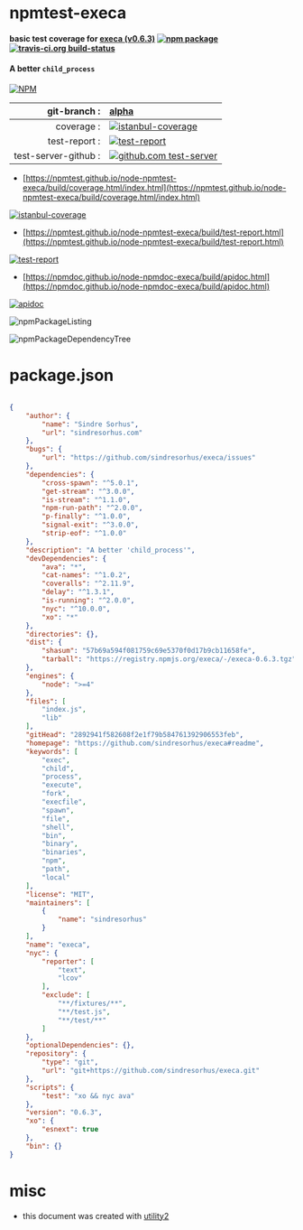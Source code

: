 # npmtest-execa

#### basic test coverage for  [execa (v0.6.3)](https://github.com/sindresorhus/execa#readme)  [![npm package](https://img.shields.io/npm/v/npmtest-execa.svg?style=flat-square)](https://www.npmjs.org/package/npmtest-execa) [![travis-ci.org build-status](https://api.travis-ci.org/npmtest/node-npmtest-execa.svg)](https://travis-ci.org/npmtest/node-npmtest-execa)

#### A better `child_process`

[![NPM](https://nodei.co/npm/execa.png?downloads=true&downloadRank=true&stars=true)](https://www.npmjs.com/package/execa)

| git-branch : | [alpha](https://github.com/npmtest/node-npmtest-execa/tree/alpha)|
|--:|:--|
| coverage : | [![istanbul-coverage](https://npmtest.github.io/node-npmtest-execa/build/coverage.badge.svg)](https://npmtest.github.io/node-npmtest-execa/build/coverage.html/index.html)|
| test-report : | [![test-report](https://npmtest.github.io/node-npmtest-execa/build/test-report.badge.svg)](https://npmtest.github.io/node-npmtest-execa/build/test-report.html)|
| test-server-github : | [![github.com test-server](https://npmtest.github.io/node-npmtest-execa/GitHub-Mark-32px.png)](https://npmtest.github.io/node-npmtest-execa/build/app/index.html) | | build-artifacts : | [![build-artifacts](https://npmtest.github.io/node-npmtest-execa/glyphicons_144_folder_open.png)](https://github.com/npmtest/node-npmtest-execa/tree/gh-pages/build)|

- [https://npmtest.github.io/node-npmtest-execa/build/coverage.html/index.html](https://npmtest.github.io/node-npmtest-execa/build/coverage.html/index.html)

[![istanbul-coverage](https://npmtest.github.io/node-npmtest-execa/build/screenCapture.buildCi.browser.%252Ftmp%252Fbuild%252Fcoverage.lib.html.png)](https://npmtest.github.io/node-npmtest-execa/build/coverage.html/index.html)

- [https://npmtest.github.io/node-npmtest-execa/build/test-report.html](https://npmtest.github.io/node-npmtest-execa/build/test-report.html)

[![test-report](https://npmtest.github.io/node-npmtest-execa/build/screenCapture.buildCi.browser.%252Ftmp%252Fbuild%252Ftest-report.html.png)](https://npmtest.github.io/node-npmtest-execa/build/test-report.html)

- [https://npmdoc.github.io/node-npmdoc-execa/build/apidoc.html](https://npmdoc.github.io/node-npmdoc-execa/build/apidoc.html)

[![apidoc](https://npmdoc.github.io/node-npmdoc-execa/build/screenCapture.buildCi.browser.%252Ftmp%252Fbuild%252Fapidoc.html.png)](https://npmdoc.github.io/node-npmdoc-execa/build/apidoc.html)

![npmPackageListing](https://npmtest.github.io/node-npmtest-execa/build/screenCapture.npmPackageListing.svg)

![npmPackageDependencyTree](https://npmtest.github.io/node-npmtest-execa/build/screenCapture.npmPackageDependencyTree.svg)



# package.json

```json

{
    "author": {
        "name": "Sindre Sorhus",
        "url": "sindresorhus.com"
    },
    "bugs": {
        "url": "https://github.com/sindresorhus/execa/issues"
    },
    "dependencies": {
        "cross-spawn": "^5.0.1",
        "get-stream": "^3.0.0",
        "is-stream": "^1.1.0",
        "npm-run-path": "^2.0.0",
        "p-finally": "^1.0.0",
        "signal-exit": "^3.0.0",
        "strip-eof": "^1.0.0"
    },
    "description": "A better 'child_process'",
    "devDependencies": {
        "ava": "*",
        "cat-names": "^1.0.2",
        "coveralls": "^2.11.9",
        "delay": "^1.3.1",
        "is-running": "^2.0.0",
        "nyc": "^10.0.0",
        "xo": "*"
    },
    "directories": {},
    "dist": {
        "shasum": "57b69a594f081759c69e5370f0d17b9cb11658fe",
        "tarball": "https://registry.npmjs.org/execa/-/execa-0.6.3.tgz"
    },
    "engines": {
        "node": ">=4"
    },
    "files": [
        "index.js",
        "lib"
    ],
    "gitHead": "2892941f582608f2e1f79b584761392906553feb",
    "homepage": "https://github.com/sindresorhus/execa#readme",
    "keywords": [
        "exec",
        "child",
        "process",
        "execute",
        "fork",
        "execfile",
        "spawn",
        "file",
        "shell",
        "bin",
        "binary",
        "binaries",
        "npm",
        "path",
        "local"
    ],
    "license": "MIT",
    "maintainers": [
        {
            "name": "sindresorhus"
        }
    ],
    "name": "execa",
    "nyc": {
        "reporter": [
            "text",
            "lcov"
        ],
        "exclude": [
            "**/fixtures/**",
            "**/test.js",
            "**/test/**"
        ]
    },
    "optionalDependencies": {},
    "repository": {
        "type": "git",
        "url": "git+https://github.com/sindresorhus/execa.git"
    },
    "scripts": {
        "test": "xo && nyc ava"
    },
    "version": "0.6.3",
    "xo": {
        "esnext": true
    },
    "bin": {}
}
```



# misc
- this document was created with [utility2](https://github.com/kaizhu256/node-utility2)
